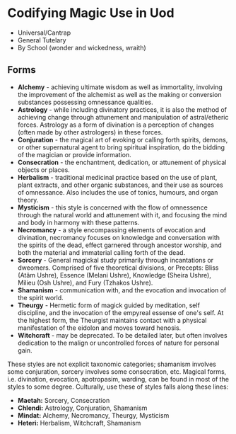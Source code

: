 # Codifying Magic Use in Uod

* Universal/Cantrap
* General Tutelary
* By School (wonder and wickedness, wraith)

## Forms

* **Alchemy** - achieving ultimate wisdom as well as immortality, involving the improvement of the alchemist as well as the making or conversion substances possessing omnessance qualities.  
* **Astrology** - while including divinatory practices, it is also the method of achieving change through attunement and manipulation of astral/etheric forces. Astrology as a form of divination is a perception of changes (often made by other astrologers) in these forces.  
* **Conjuration** - the magical art of evoking or calling forth spirits, demons, or other supernatural agent to bring spiritual inspiration, do the bidding of the magician or provide information.  
* **Consecration** - the enchantment, dedication, or attunement of physical objects or places.  
* **Herbalism** - traditional medicinal practice based on the use of plant, plant extracts, and other organic substances, and their use as sources of omnessance. Also includes the use of tonics, humours, and organ theory. 
* **Mysticism** - this style is concerned with the flow of omnessence through the natural world and attunement with it, and focusing the mind and body in harmony with these patterns.  
* **Necromancy** - a style encompassing elements of evocation and divination, necromancy focuses on knowledge and conversation with the spirits of the dead, effect garnered through ancestor worship, and both the material and immaterial calling forth of the dead.  
* **Sorcery** - General magickal study primarily through incantations or dweomers. Comprised of five theoretical divisions, or Precepts: Bliss (Atâm Ushre), Essence (Melani Ushre), Knowledge (Sheira Ushre), Milieu (Osh Ushre), and Fury (Tzhakos Ushre).  
* **Shamanism** - communication with, and the evocation and invocation of the spirit world.  
* **Theurgy** - Hermetic form of magick guided by meditation, self discipline, and the invocation of the empyreal essense of one's self. At the highest form, the Theurgist maintains contact with a physical manifestation of the eidolon and moves toward henosis.  
* **Witchcraft** - may be deprecated.  To be detailed later, but often involves dedication to the malign or uncontrolled forces of nature for personal gain.  

These styles are not explicit taxonomic categories; shamanism involves some conjuration, sorcery involves some consecration, etc.  Magical forms, i.e. divination, evocation, apotropasim, warding, can be found in most of the styles to some degree.  Culturally, use these of styles falls along these lines:  

* **Maetah:** Sorcery, Consecration 
* **Chlendi:** Astrology, Conjuration, Shamanism 
* **Mindat:** Alchemy, Necromancy, Theurgy, Mysticism 
* **Heteri:** Herbalism, Witchcraft, Shamanism
